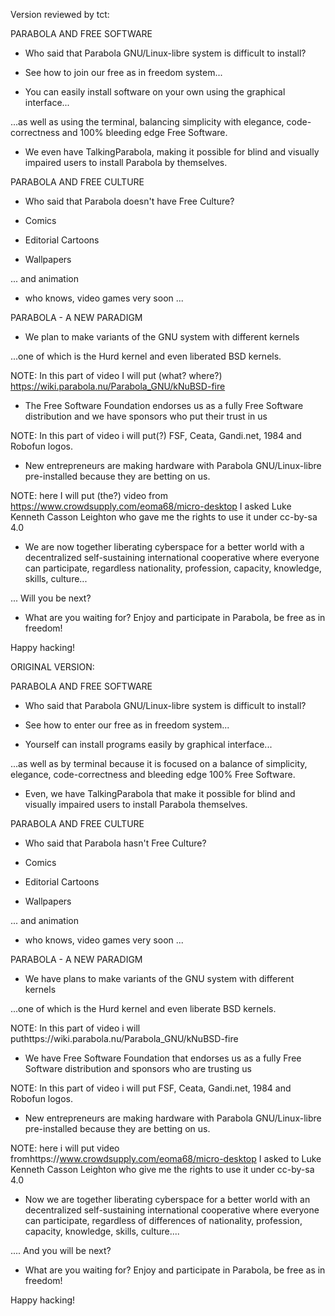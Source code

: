 Version reviewed by tct:

PARABOLA AND FREE SOFTWARE

* Who said that Parabola GNU/Linux-libre system is difficult to install?

* See how to join our free as in freedom system...

* You can easily install software on your own using the graphical
interface...

...as well as using the terminal, balancing simplicity with elegance, code-correctness and 100% bleeding edge Free Software.

* We even have TalkingParabola, making it possible for blind and
visually impaired users to install Parabola by themselves.

PARABOLA AND FREE CULTURE

* Who said that Parabola doesn't have Free Culture?

* Comics

* Editorial Cartoons

* Wallpapers

... and animation

* who knows, video games very soon ...

PARABOLA - A NEW PARADIGM

* We plan to make variants of the GNU system with different kernels

...one of which is the Hurd kernel and even liberated BSD kernels.

NOTE: In this part of video I will put (what? where?) https://wiki.parabola.nu/Parabola_GNU/kNuBSD-fire

* The Free Software Foundation endorses us as a fully Free Software distribution and we have sponsors who put their trust in us

NOTE: In this part of video i will put(?) FSF, Ceata, Gandi.net, 1984 and
Robofun logos.

* New entrepreneurs are making hardware with Parabola GNU/Linux-libre pre-installed because they are betting on us.

NOTE: here I will put (the?) video from https://www.crowdsupply.com/eoma68/micro-desktop I asked Luke Kenneth Casson Leighton who gave me the rights to use it under cc-by-sa 4.0

* We are now together liberating cyberspace for a better world with a decentralized self-sustaining international cooperative where everyone can participate, regardless nationality, profession, capacity, knowledge, skills, culture...

... Will you be next?

* What are you waiting for? Enjoy and participate in Parabola, be free as in freedom!

Happy hacking!


ORIGINAL VERSION:


PARABOLA AND FREE SOFTWARE

* Who said that Parabola GNU/Linux-libre system is difficult to install?

* See how to enter our free as in freedom system...

* Yourself can install programs easily by graphical interface...

...as well as by terminal because it is focused on a balance of
simplicity, elegance, code-correctness and bleeding edge 100% Free Software.

* Even, we have TalkingParabola that make it possible for blind and
visually impaired users to install Parabola themselves.

PARABOLA AND FREE CULTURE

* Who said that Parabola hasn't Free Culture?

* Comics

* Editorial Cartoons

* Wallpapers

... and animation

* who knows, video games very soon ...

PARABOLA - A NEW PARADIGM

* We have plans to make variants of the GNU system with different kernels

...one of which is the Hurd kernel and even liberate BSD kernels.

NOTE: In this part of video i will puthttps://wiki.parabola.nu/Parabola_GNU/kNuBSD-fire

* We have Free Software Foundation that endorses us as a fully Free
Software distribution and sponsors who are trusting us

NOTE: In this part of video i will put FSF, Ceata, Gandi.net, 1984 and
Robofun logos.

* New entrepreneurs are making hardware with Parabola GNU/Linux-libre
pre-installed because they are betting on us.

NOTE: here i will put video fromhttps://www.crowdsupply.com/eoma68/micro-desktop I asked to Luke Kenneth
Casson Leighton who give me the rights to use it under cc-by-sa 4.0

* Now we are together liberating cyberspace for a better world with an
decentralized self-sustaining international cooperative where everyone
can participate, regardless of differences of nationality, profession,
capacity, knowledge, skills, culture....

.... And you will be next?

* What are you waiting for? Enjoy and participate in Parabola, be free
as in freedom!

Happy hacking!

